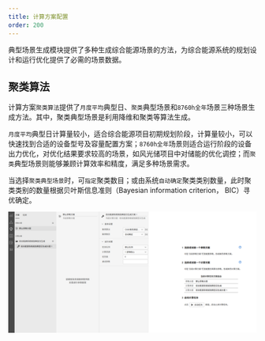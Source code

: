 ```yaml
---
title: 计算方案配置
order: 200
---
```


典型场景生成模块提供了多种生成综合能源场景的方法，为综合能源系统的规划设计和运行优化提供了必需的场景数据。

## 聚类算法

计算方案`聚类算法`提供了`月度平均`典型日、`聚类`典型场景和`8760h全年`场景三种场景生成方法。其中，聚类典型场景是利用降维和聚类等算法生成。

`月度平均`典型日计算量较小，适合综合能源项目初期规划阶段，计算量较小，可以快速找到合适的设备型号及容量配置方案；`8760h全年`场景则适合运行阶段的设备出力优化，对优化结果要求较高的场景，如风光储项目中对储能的优化调控；而`聚类`典型场景则能够兼顾计算效率和精度，满足多种场景需求。

当选择`聚类典型场景`时，可`指定`聚类数目；或由系统`自动确定`聚类类别数量，此时聚类类别的数量根据贝叶斯信息准则（Bayesian information criterion， BIC）寻优确定。

![计算方案](./规划设计-3典型-1计算方案.png "计算方案")